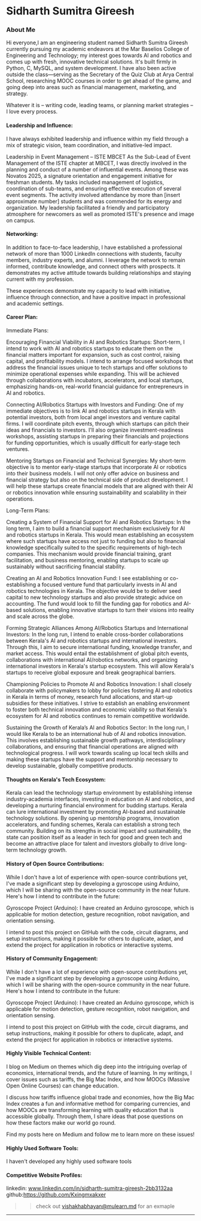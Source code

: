 # Sidharth Sumitra Gireesh

### About Me

Hi everyone,I am an engineering student named Sidharth Sumitra Gireesh currently pursuing my academic endeavors at the Mar Baselios College of Engineering and Technology; my interest goes towards AI and robotics and comes up with fresh, innovative technical solutions. It's built firmly in Python, C, MySQL, and system development. I have also been active outside the class—serving as the Secretary of the Quiz Club at Arya Central School, researching MOOC courses in order to get ahead of the game, and going deep into areas such as financial management, marketing, and strategy.

Whatever it is – writing code, leading teams, or planning market strategies – I love every process.



#### Leadership and Influence:

I have always exhibited leadership and influence within my field through a mix of strategic vision, team coordination, and initiative-led impact.

Leadership in Event Management – ISTE MBCET
As the Sub-Lead of Event Management of the ISTE chapter at MBCET, I was directly involved in the planning and conduct of a number of influential events. Among these was Novatos 2025, a signature orientation and engagement initiative for freshman students. My tasks included management of logistics, coordination of sub-teams, and ensuring effective execution of several event segments. The activity involved attendance by more than [insert approximate number] students and was commended for its energy and organization. My leadership facilitated a friendly and participatory atmosphere for newcomers as well as promoted ISTE's presence and image on campus.

#### Networking:
In addition to face-to-face leadership, I have established a professional network of more than 1000 LinkedIn connections with students, faculty members, industry experts, and alumni. I leverage the network to remain informed, contribute knowledge, and connect others with prospects. It demonstrates my active attitude towards building relationships and staying current with my profession.

These experiences demonstrate my capacity to lead with initiative, influence through connection, and have a positive impact in professional and academic settings.

#### Career Plan:
Immediate Plans:

Encouraging Financial Viability in AI and Robotics Startups:
Short-term, I intend to work with AI and robotics startups to educate them on the financial matters important for expansion, such as cost control, raising capital, and profitability models. I intend to arrange focused workshops that address the financial issues unique to tech startups and offer solutions to minimize operational expenses while expanding. This will be achieved through collaborations with incubators, accelerators, and local startups, emphasizing hands-on, real-world financial guidance for entrepreneurs in AI and robotics.

Connecting AI/Robotics Startups with Investors and Funding:
One of my immediate objectives is to link AI and robotics startups in Kerala with potential investors, both from local angel investors and venture capital firms. I will coordinate pitch events, through which startups can pitch their ideas and financials to investors. I'll also organize investment-readiness workshops, assisting startups in preparing their financials and projections for funding opportunities, which is usually difficult for early-stage tech ventures.

Mentoring Startups on Financial and Technical Synergies:
My short-term objective is to mentor early-stage startups that incorporate AI or robotics into their business models. I will not only offer advice on business and financial strategy but also on the technical side of product development. I will help these startups create financial models that are aligned with their AI or robotics innovation while ensuring sustainability and scalability in their operations.

Long-Term Plans:

Creating a System of Financial Support for AI and Robotics Startups:
In the long term, I aim to build a financial support mechanism exclusively for AI and robotics startups in Kerala. This would mean establishing an ecosystem where such startups have access not just to funding but also to financial knowledge specifically suited to the specific requirements of high-tech companies. This mechanism would provide financial training, grant facilitation, and business mentoring, enabling startups to scale up sustainably without sacrificing financial stability.

Creating an AI and Robotics Innovation Fund:
I see establishing or co-establishing a focused venture fund that particularly invests in AI and robotics technologies in Kerala. The objective would be to deliver seed capital to new technology startups and also provide strategic advice on accounting. The fund would look to fill the funding gap for robotics and AI-based solutions, enabling innovative startups to turn their visions into reality and scale across the globe.

Forming Strategic Alliances Among AI/Robotics Startups and International Investors:
In the long run, I intend to enable cross-border collaborations between Kerala's AI and robotics startups and international investors. Through this, I aim to secure international funding, knowledge transfer, and market access. This would entail the establishment of global pitch events, collaborations with international AI/robotics networks, and organizing international investors in Kerala's startup ecosystem. This will allow Kerala's startups to receive global exposure and break geographical barriers.

Championing Policies to Promote AI and Robotics Innovation:
I shall closely collaborate with policymakers to lobby for policies fostering AI and robotics in Kerala in terms of money, research fund allocations, and start-up subsidies for these initiatives. I strive to establish an enabling environment to foster both technical innovation and economic viability so that Kerala's ecosystem for AI and robotics continues to remain competitive worldwide.

Sustaining the Growth of Kerala’s AI and Robotics Sector:
In the long run, I would like Kerala to be an international hub of AI and robotics innovation. This involves establishing sustainable growth pathways, interdisciplinary collaborations, and ensuring that financial operations are aligned with technological progress. I will work towards scaling up local tech skills and making these startups have the support and mentorship necessary to develop sustainable, globally competitive products.

#### Thoughts on Kerala's Tech Ecosystem:

Kerala can lead the technology startup environment by establishing intense industry-academia interfaces, investing in education on AI and robotics, and developing a nurturing financial environment for budding startups. Kerala can lure international investment by promoting AI-based and sustainable technology solutions. By opening up mentorship programs, innovation accelerators, and funding schemes, Kerala can establish a strong tech community. Building on its strengths in social impact and sustainability, the state can position itself as a leader in tech for good and green tech and become an attractive place for talent and investors globally to drive long-term technology growth.

#### History of Open Source Contributions:

 While I don't have a lot of experience with open-source contributions yet, I've made a significant step by developing a gyroscope using Arduino, which I will be sharing with the open-source community in the near future. Here's how I intend to contribute in the future:

Gyroscope Project (Arduino):
I have created an Arduino gyroscope, which is applicable for motion detection, gesture recognition, robot navigation, and orientation sensing.

I intend to post this project on GitHub with the code, circuit diagrams, and setup instructions, making it possible for others to duplicate, adapt, and extend the project for application in robotics or interactive systems.
#### History of Community Engagement:
While I don't have a lot of experience with open-source contributions yet, I've made a significant step by developing a gyroscope using Arduino, which I will be sharing with the open-source community in the near future. Here's how I intend to contribute in the future:

Gyroscope Project (Arduino):
I have created an Arduino gyroscope, which is applicable for motion detection, gesture recognition, robot navigation, and orientation sensing.

I intend to post this project on GitHub with the code, circuit diagrams, and setup instructions, making it possible for others to duplicate, adapt, and extend the project for application in robotics or interactive systems.



#### Highly Visible Technical Content:
I blog on Medium on themes which dig deep into the intriguing overlap of economics, international trends, and the future of learning. In my writings, I cover issues such as tariffs, the Big Mac Index, and how MOOCs (Massive Open Online Courses) can change education.

I discuss how tariffs influence global trade and economies, how the Big Mac Index creates a fun and informative method for comparing currencies, and how MOOCs are transforming learning with quality education that is accessible globally. Through them, I share ideas that pose questions on how these factors make our world go round.

Find my posts here on Medium and follow me to learn more on these issues!



#### Highly Used Software Tools:
I haven't developed any highly used software tools




#### Competitive Website Profiles:
linkedin: www.linkedin.com/in/sidharth-sumitra-gireesh-2bb3132aa
github:https://github.com/Kxingmxakxer


>> check out [vishakhabhayan@mulearn.md](./profiles/vishakhabhayan@mulearn.md) for an exmaple

---
